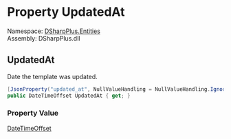 # Property UpdatedAt

Namespace: [DSharpPlus.Entities](DSharpPlus.Entities.md)  
Assembly: DSharpPlus.dll

## <a id="DSharpPlus_Entities_DiscordGuildTemplate_UpdatedAt"></a>UpdatedAt

Date the template was updated.

```csharp
[JsonProperty("updated_at", NullValueHandling = NullValueHandling.Ignore)]
public DateTimeOffset UpdatedAt { get; }
```

### Property Value

[DateTimeOffset](https://learn.microsoft.com/dotnet/api/system.datetimeoffset)

